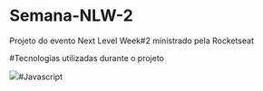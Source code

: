 # Semana-NLW-2
Projeto do evento Next Level Week#2 ministrado pela Rocketseat

#Tecnologias utilizadas durante o projeto

 
 <img src="https://img.icons8.com/color/48/000000/javascript.png"/>#Javascript


